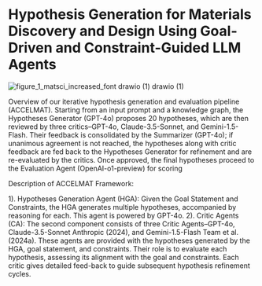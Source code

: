 # Hypothesis Generation for Materials Discovery and Design Using Goal-Driven and Constraint-Guided LLM Agents
![figure_1_matsci_increased_font drawio (1) drawio (1)](https://github.com/user-attachments/assets/d2c2c1c7-a5e4-4c79-8696-822a2d5c31e5)

Overview of our iterative hypothesis generation and evaluation pipeline (ACCELMAT). Starting from an input 
prompt and a knowledge graph, the Hypotheses Generator (GPT-4o) proposes 20 hypotheses, which are then
reviewed by three critics–GPT-4o, Claude-3.5-Sonnet, and Gemini-1.5-Flash. Their feedback is consolidated
by the Summarizer (GPT-4o); if unanimous agreement is not reached, the hypotheses along with critic feedback
are fed back to the Hypotheses Generator for refinement and are re-evaluated by the critics. Once approved,
the final hypotheses proceed to the Evaluation Agent (OpenAI-o1-preview) for scoring

Description of ACCELMAT Framework:

1). Hypotheses Generation Agent (HGA): Given the Goal Statement and Constraints, the HGA generates multiple hypotheses, accompanied by reasoning for each. This agent is
powered by GPT-4o.
2). Critic Agents (CA): The second component consists of three Critic Agents–GPT-4o, Claude-3.5-Sonnet Anthropic (2024), and Gemini-1.5-Flash Team et al. (2024a). These
agents are provided with the hypotheses generated by the HGA, goal statement, and constraints. Their role is to evaluate each hypothesis, assessing its alignment with the goal and
constraints. Each critic gives detailed feed-back to guide subsequent hypothesis refinement cycles.
